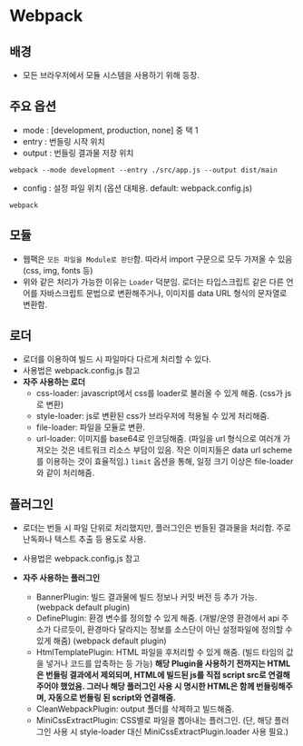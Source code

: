 # Webpack

## 배경

- 모든 브라우저에서 모듈 시스템을 사용하기 위해 등장.

## 주요 옵션

- mode : [development, production, none] 중 택 1
- entry : 번들링 시작 위치
- output : 번들링 결과물 저장 위치

```shell
webpack --mode development --entry ./src/app.js --output dist/main
```

- config : 설정 파일 위치 (옵션 대체용. default: webpack.config.js)

```shell
webpack
```

## 모듈

- 웹팩은 `모든 파일을 Module로 판단`함. 따라서 import 구문으로 모두 가져올 수 있음 (css, img, fonts 등)
- 위와 같은 처리가 가능한 이유는 `Loader` 덕분임. 로더는 타입스크립트 같은 다른 언어를 자바스크립트 문법으로 변환해주거나, 이미지를 data URL 형식의 문자열로 변환함.

## 로더

- 로더를 이용하여 빌드 시 파일마다 다르게 처리할 수 있다.
- 사용법은 webpack.config.js 참고
- **자주 사용하는 로더**
  - css-loader: javascript에서 css를 loader로 불러올 수 있게 해줌. (css가 js로 변환)
  - style-loader: js로 변환된 css가 브라우저에 적용될 수 있게 처리해줌.
  - file-loader: 파일을 모듈로 변환.
  - url-loader: 이미지를 base64로 인코딩해줌. (파일을 url 형식으로 여러개 가져오는 것은 네트워크 리소스 부담이 있음. 작은 이미지들은 data url scheme를 이용하는 것이 효율적임.) `limit` 옵션을 통해, 일정 크기 이상은 file-loader 와 같이 처리해줌.

## 플러그인

- 로더는 번들 시 파일 단위로 처리했지만, 플러그인은 번들된 결과물을 처리함. 주로 난독화나 텍스트 추출 등 용도로 사용.
- 사용법은 webpack.config.js 참고
- **자주 사용하는 플러그인**

  - BannerPlugin: 빌드 결과물에 빌드 정보나 커밋 버전 등 추가 가능. (webpack default plugin)
  - DefinePlugin: 환경 변수를 정의할 수 있게 해줌. (개발/운영 환경에서 api 주소가 다르듯이, 환경마다 달라지는 정보를 소스단이 아닌 설정파일에 정의할 수 있게 해줌) (webpack default plugin)
  - HtmlTemplatePlugin: HTML 파일을 후처리할 수 있게 해줌. (빌드 타임의 값을 넣거나 코드를 압축하는 등 가능) **해당 Plugin을 사용하기 전까지는 HTML은 번들링 결과에서 제외되며, HTML에 빌드된 js를 직접 script src로 연결해주어야 했었음. 그러나 해당 플러그인 사용 시 명시한 HTML은 함께 번들링해주며, 자동으로 번들링 된 script와 연결해줌.**
  - CleanWebpackPlugin: output 폴더를 삭제하고 빌드해줌.
  - MiniCssExtractPlugin: CSS별로 파일을 뽑아내는 플러그인. (단, 해당 플러그인 사용 시 style-loader 대신 MiniCssExtractPlugin.loader 사용 필요.)
